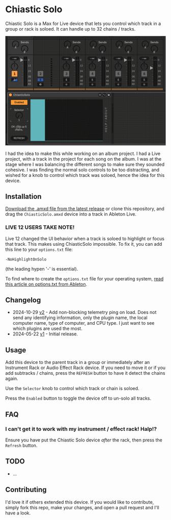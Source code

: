 # Chiastic Solo

Chiastic Solo is a Max for Live device that lets you control which track in a group or rack is soloed. It can handle up to 32 chains / tracks.

![How it Looks](images/device.gif)

I had the idea to make this while working on an album project. I had a Live project, with a track in the project for each song on the album. I was at the stage where I was balancing the different songs to make sure they sounded cohesive. I was finding the normal solo controls to be too distracting, and wished for a knob to control which track was soloed, hence the idea for this device.

## Installation

[Download the .amxd file from the latest release](https://github.com/zsteinkamp/m4l-ChiasticSolo/releases) or clone this repository, and drag the `ChiasticSolo.amxd` device into a track in Ableton Live.

### LIVE 12 USERS TAKE NOTE!

Live 12 changed the UI behavior when a track is soloed to highlight or focus that track. This makes using ChiasticSolo impossible. To fix it, you can add this line to your `options.txt` file:

```
-NoHighlightOnSolo
```

(the leading hypen '-' is essential). 

To find where to create the `options.txt` file for your operating system, [read this article on options.txt from Ableton](https://help.ableton.com/hc/en-us/articles/6003224107292-Options-txt-file).

## Changelog

- 2024-10-29 [v2](https://github.com/zsteinkamp/m4l-ChiasticSolo/releases/download/v2/ChiasticSolo-v2.amxd) - Add non-blocking telemetry ping on load. Does not send any identifying information, only the plugin name, the local computer name, type of computer, and CPU type. I just want to see which plugins are used the most.
- 2024-05-22 [v1](https://github.com/zsteinkamp/m4l-ChiasticSolo/releases/download/v1/ChiasticSolo-v1.amxd) - Initial release.

## Usage

Add this device to the parent track in a group or immediately after an Instrument Rack or Audio Effect Rack device. If you need to move it or if you add subtracks / chains, press the `REFRESH` button to have it detect the chains again.

Use the `Selector` knob to control which track or chain is soloed.

Press the `Enabled` button to toggle the device off to un-solo all tracks.

## FAQ

### I can't get it to work with my instrument / effect rack! Halp!?
Ensure you have put the Chiastic Solo device *after* the rack, then press the `Refresh` button.

## TODO

- ...

## Contributing

I'd love it if others extended this device. If you would like to contribute, simply fork this repo, make your changes, and open a pull request and I'll have a look.
